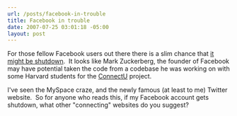 ```yaml
---
url: /posts/facebook-in-trouble
title: Facebook in trouble
date: 2007-07-25 03:01:18 -05:00
layout: post
---
```


For those fellow Facebook users out there there is a slim chance that [it might be shutdown](http://www.pcworld.com/article/id,135041-c,webservices/article.html).  It looks like Mark Zuckerberg, the founder of Facebook may have potential taken the code from a codebase he was working on with some Harvard students for the [ConnectU](http://www.connectu.com/) project.

I've seen the MySpace craze, and the newly famous (at least to me) Twitter website.  So for anyone who reads this, if my Facebook account gets shutdown, what other "connecting" websites do you suggest?
